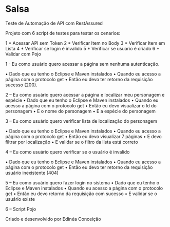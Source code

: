 # Salsa
Teste de Automação de API com RestAssured

Projeto com 6 script de testes para testar os cenarios:

1 * Acessar API sem Token
2 * Verificar Item no Body
3 * Verificar Item em Lista
4 * Verificar se login é invalido
5 * Verificar se usuario é criado
6 * Validar com Pojo



1 - Eu como usuário quero acessar a página sem nenhuma autenticação.

•	Dado que eu tenho o Eclipse e Maven instalados
•	Quando eu acesso a página com o protocolo get
•	Então eu devo ter retorno da requisição sucesso (200).

2 – Eu como usuário quero acessar a página e localizar meu personagem e espécie
•	Dado que eu tenho o Eclipse e Maven instalados
•	Quando eu acesso a página com o protocolo get
•	Então eu devo visualizar o Id do personagem 
•	E o nome do personagem
•	E a espécie do personagem

3 – Eu como usuário quero verificar lista de localização do personagem

•	Dado que eu tenho o Eclipse e Maven instalados
•	Quando eu acesso a página com o protocolo get
•	Então eu devo visualizar 7 páginas
•	E devo filtrar por localização
•	E validar se o filtro da lista está correto

4 – Eu como usuário quero verificar se o usuário é invalido

•	Dado que eu tenho o Eclipse e Maven instalados
•	Quando eu acesso a página com o protocolo get
•	Então eu devo ter retorno da requisição usuário inexistente (404)

5 – Eu como usuário quero fazer login no sistema
•	Dado que eu tenho o Eclipse e Maven instalados
•	Quando eu acesso a página com o protocolo get
•	Então eu devo retorno da requisição com sucesso
•	E validar se o usuário existe 

6 – Script Pojo 









Criado e desenvolvido por Edinéa Conceição
